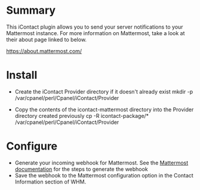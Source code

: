 # Summary

This iContact plugin allows you to send your server notifications to your Mattermost instance. For more information on Mattermost, take a look at their about page linked to below.

https://about.mattermost.com/

# Install

- Create the iContact Provider directory if it doesn't already exist
    mkdir -p /var/cpanel/perl/Cpanel/iContact/Provider

- Copy the contents of the icontact-mattermost directory into the Provider directory created previously
    cp -R icontact-package/* /var/cpanel/perl/Cpanel/iContact/Provider

# Configure

- Generate your incoming webhook for Mattermost. See the [Mattermost documentation](https://docs.mattermost.com/developer/webhooks-incoming.html) for the steps to generate the webhook
- Save the webhook to the Mattermost configuration option in the Contact Information section of WHM.
